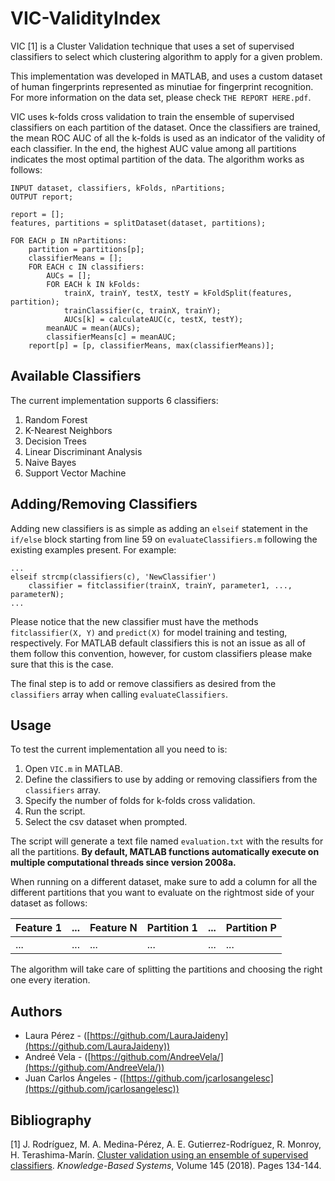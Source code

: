 # VIC-ValidityIndex
VIC [1] is a Cluster Validation technique that uses a set of supervised classifiers to select which clustering algorithm to apply for a given problem.

This implementation was developed in MATLAB, and uses a custom dataset of human fingerprints represented as minutiae for fingerprint recognition. For more information on the data set, please check `THE REPORT HERE.pdf`.

VIC uses k-folds cross validation to train the ensemble of supervised classifiers on each partition of the dataset. Once the classifiers are trained, the mean ROC AUC of all the k-folds is used as an indicator of the validity of each classifier. In the end, the highest AUC value among all partitions indicates the most optimal partition of the data. The algorithm works as follows:


    INPUT dataset, classifiers, kFolds, nPartitions;
    OUTPUT report;  

    report = [];
    features, partitions = splitDataset(dataset, partitions);

    FOR EACH p IN nPartitions:
        partition = partitions[p];
        classifierMeans = [];
        FOR EACH c IN classifiers:
            AUCs = [];
            FOR EACH k IN kFolds:
                trainX, trainY, testX, testY = kFoldSplit(features, partition);
                trainClassifier(c, trainX, trainY);
                AUCs[k] = calculateAUC(c, testX, testY);
            meanAUC = mean(AUCs);
            classifierMeans[c] = meanAUC;
        report[p] = [p, classifierMeans, max(classifierMeans)];

## Available Classifiers

The current implementation supports 6 classifiers:

1. Random Forest 
2. K-Nearest Neighbors
3. Decision Trees
4. Linear Discriminant Analysis
5. Naive Bayes
6. Support Vector Machine

## Adding/Removing Classifiers

Adding new classifiers is as simple as adding an `elseif` statement in the `if/else` block starting from line 59 on `evaluateClassifiers.m` following the existing examples present. For example:

    ...
    elseif strcmp(classifiers(c), 'NewClassifier')
        classifier = fitclassifier(trainX, trainY, parameter1, ..., parameterN);
    ...

Please notice that the new classifier must have the methods `fitclassifier(X, Y)` and `predict(X)` for model training and testing, respectively. For MATLAB default classifiers this is not an issue as all of them follow this convention, however, for custom classifiers please make sure that this is the case.

The final step is to add or remove classifiers as desired from the `classifiers` array when calling `evaluateClassifiers`.

## Usage

To test the current implementation all you need to is:

1. Open `VIC.m` in MATLAB.
2. Define the classifiers to use by adding or removing classifiers from the `classifiers` array.
3. Specify the number of folds for k-folds cross validation.
4. Run the script.
5. Select the csv dataset when prompted.

The script will generate a text file named `evaluation.txt` with the results for all the partitions. **By default, MATLAB functions automatically execute on multiple computational threads since version 2008a.**

When running on a different dataset, make sure to add a column for all the different partitions that you want to evaluate on the rightmost side of your dataset as follows:

Feature 1 | ... | Feature N | Partition 1 | ... | Partition P |
--------- | --- | --------- | ----------- | --- | ----------- |
... | ... | ... | ... | ... | ... |

The algorithm will take care of splitting the partitions and choosing the right one every iteration.

## Authors

* Laura Pérez - ([https://github.com/LauraJaideny](https://github.com/LauraJaideny))
* Andreé Vela - ([https://github.com/AndreeVela/](https://github.com/AndreeVela/))
* Juan Carlos Ángeles - ([https://github.com/jcarlosangelesc](https://github.com/jcarlosangelesc))

## Bibliography

[1] J. Rodríguez, M. A. Medina-Pérez, A. E. Gutierrez-Rodríguez, R. Monroy, H. Terashima-Marín. [Cluster validation using an ensemble of supervised classifiers](https://www.sciencedirect.com/science/article/abs/pii/S0950705118300091). *Knowledge-Based Systems*, Volume 145 (2018). Pages 134-144.
